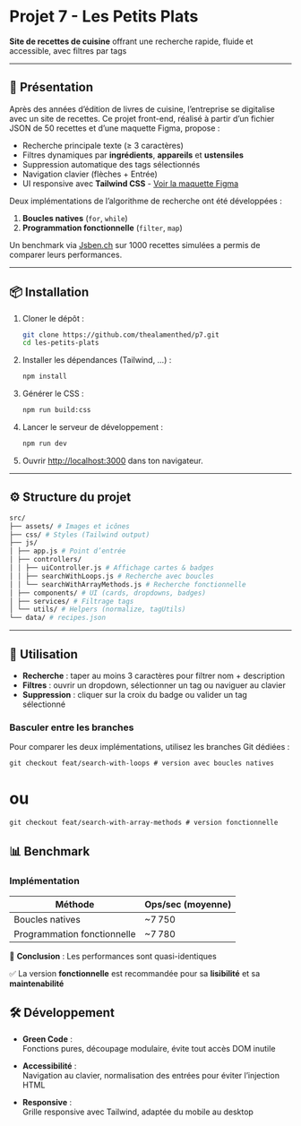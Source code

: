 # Projet 7 - Les Petits Plats

**Site de recettes de cuisine** offrant une recherche rapide, fluide et accessible, avec filtres par tags

---

## 🚀 Présentation

Après des années d’édition de livres de cuisine, l’entreprise se digitalise avec un site de recettes. Ce projet front-end, réalisé à partir d’un fichier JSON de 50 recettes et d’une maquette Figma, propose :

- Recherche principale texte (≥ 3 caractères)
- Filtres dynamiques par **ingrédients**, **appareils** et **ustensiles**
- Suppression automatique des tags sélectionnés
- Navigation clavier (flèches + Entrée)
- UI responsive avec **Tailwind CSS** - [Voir la maquette Figma](https://www.figma.com/design/LY5VQTAqnrAf0bWObOBrt8/Les-petits-plats---Maquette-2.0?node-id=92391-1638&t=yVtZDNCPVTnvnngb-0)

Deux implémentations de l’algorithme de recherche ont été développées :

1. **Boucles natives** (`for`, `while`)
2. **Programmation fonctionnelle** (`filter`, `map`)

Un benchmark via [Jsben.ch](https://jsben.ch) sur 1000 recettes simulées a permis de comparer leurs performances.

---

## 📦 Installation

1. Cloner le dépôt :
   ```bash
   git clone https://github.com/thealamenthed/p7.git
   cd les-petits-plats
   ```
2. Installer les dépendances (Tailwind, …) :
   ```bash
   npm install
   ```
3. Générer le CSS :
   ```bash
   npm run build:css
   ```
4. Lancer le serveur de développement :
   ```bash
   npm run dev
   ```
5. Ouvrir [http://localhost:3000](http://localhost:3000) dans ton navigateur.

---

## ⚙️ Structure du projet

```bash
src/
├── assets/ # Images et icônes
├── css/ # Styles (Tailwind output)
├── js/
│ ├── app.js # Point d’entrée
│ ├── controllers/
│ │ ├── uiController.js # Affichage cartes & badges
│ │ ├── searchWithLoops.js # Recherche avec boucles
│ │ └── searchWithArrayMethods.js # Recherche fonctionnelle
│ ├── components/ # UI (cards, dropdowns, badges)
│ ├── services/ # Filtrage tags
│ └── utils/ # Helpers (normalize, tagUtils)
└── data/ # recipes.json

```

---

## 🎯 Utilisation

- **Recherche** : taper au moins 3 caractères pour filtrer nom + description
- **Filtres** : ouvrir un dropdown, sélectionner un tag ou naviguer au clavier
- **Suppression** : cliquer sur la croix du badge ou valider un tag sélectionné

### Basculer entre les branches

Pour comparer les deux implémentations, utilisez les branches Git dédiées :

```
git checkout feat/search-with-loops # version avec boucles natives
```

# ou

```
git checkout feat/search-with-array-methods # version fonctionnelle
```

## 📊 Benchmark

### Implémentation

| Méthode                     | Ops/sec (moyenne) |
| --------------------------- | ----------------- |
| Boucles natives             | ~7 750            |
| Programmation fonctionnelle | ~7 780            |

🎯 **Conclusion** : Les performances sont quasi-identiques

✅ La version **fonctionnelle** est recommandée pour sa **lisibilité** et sa **maintenabilité**

## 🛠️ Développement

- **Green Code** :  
  Fonctions pures, découpage modulaire, évite tout accès DOM inutile

- **Accessibilité** :  
  Navigation au clavier, normalisation des entrées pour éviter l’injection HTML

- **Responsive** :  
  Grille responsive avec Tailwind, adaptée du mobile au desktop
